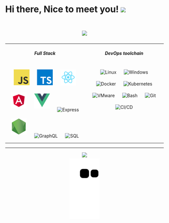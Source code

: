 <h1>Hi there, Nice to meet you! <img src="https://media.giphy.com/media/hvRJCLFzcasrR4ia7z/giphy.gif" width="25px"/>

<h1 align="center"><img align="center" src="https://media.giphy.com/media/rlUy2kgxiNm7b2l0lG/giphy.gif" style = "width: -webkit-fill-available;"/></h1>

<table><tr>
    <td valign="top" width="50%">
        <div align="center">
           <h6> <b> Full Stack </b> </h6>
        </div>
        <div align="center">  
         <img style="margin: 10px" alt="JavaScript" height="50" src="https://raw.githubusercontent.com/github/explore/80688e429a7d4ef2fca1e82350fe8e3517d3494d/topics/javascript/javascript.png" />
          <img style="margin: 10px" alt="Typescript"height="50" src="https://raw.githubusercontent.com/github/explore/e94815998e4e0713912fed477a1f346ec04c3da2/topics/typescript/typescript.png" />
          <img style="margin: 10px" alt="React" height="50" src="https://raw.githubusercontent.com/github/explore/80688e429a7d4ef2fca1e82350fe8e3517d3494d/topics/react/react.png" />
            <img style="margin: 10px" alt="Angular" height="50" src="https://raw.githubusercontent.com/github/explore/e94815998e4e0713912fed477a1f346ec04c3da2/topics/angular/angular.png" />
            <img style="margin: 10px" alt="Vue" height="50" src="https://raw.githubusercontent.com/github/explore/e94815998e4e0713912fed477a1f346ec04c3da2/topics/vue/vue.png" />
            <img style="margin: 10px"  alt="Express" height="50" src="https://raw.githubusercontent.com/sachuverma/sachuverma/master/icons/express.png"/>  
            <img style="margin: 10px" alt="Node.js" height="50" src="https://raw.githubusercontent.com/github/explore/80688e429a7d4ef2fca1e82350fe8e3517d3494d/topics/nodejs/nodejs.png" />
            <img style="margin: 10px" alt="GraphQL" height="50" src="https://raw.githubusercontent.com/rohan-varma/rohan-blog/gh-pages/images/graphql.png" /> 
            <img style="margin: 10px" alt="SQL" height="50" src="https://www.zeluslugi.ru/upload/news/terms20191115-1.png" />
        </div></td><td valign="top" width="50%">
        <div align="center">
                <h6><b>DevOps toolchain</b></h6>
            </div>
        <div align="center"> 
            <img style="margin: 10px" src="https://profilinator.rishav.dev/skills-assets/linux-original.svg" alt="Linux" height="50" />
            <img style="margin: 10px" src="https://upload.wikimedia.org/wikipedia/commons/thumb/5/5f/Windows_logo_-_2012.svg/1024px-Windows_logo_-_2012.svg.png" alt="Windows" height="50" /> 
            <img style="margin: 10px" src="https://www.docker.com/sites/default/files/d8/2019-07/Moby-logo.png" alt="Docker" height="50" />
            <img style="margin: 10px" src="https://upload.wikimedia.org/wikipedia/commons/0/00/Kubernetes_%28container_engine%29.png" alt="Kubernetes" height="50" />
            <img style="margin: 10px" alt="VMware" height="50" src="https://upload.wikimedia.org/wikipedia/commons/3/34/VMware_Workstation_11.0_icon.png" />
            <img style="margin: 10px" src="https://profilinator.rishav.dev/skills-assets/gnu_bash-icon.svg" alt="Bash" height="50" />
            <img style="margin: 10px" src="https://profilinator.rishav.dev/skills-assets/git-scm-icon.svg" alt="Git" height="50" /> 
            <img style="margin: 10px" src="https://i.pinimg.com/originals/32/49/3a/32493aea1ed976cebf93364be225a2f8.png" alt="CI/CD" height="50"/>
        </div>
    </td>
</tr>
</table>  
<hr/>
<div  align="center"> <img src="https://activity-graph.herokuapp.com/graph?username=coder7290&theme=xcode" /></div>
<div  align="center"> <img src="https://raw.githubusercontent.com/muhiqsimui/muhiqsimui/output/github-contribution-grid-snake.svg" /></div>
